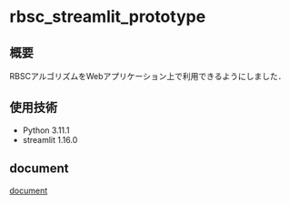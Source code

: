 # rbsc_streamlit_prototype

## 概要
RBSCアルゴリズムをWebアプリケーション上で利用できるようにしました．

## 使用技術
- Python 3.11.1
- streamlit 1.16.0

## document

[document](https://brassy-cabin-de8.notion.site/RBSC-SubGen-26bc7321cd4443e4b9e4f51113519a54)